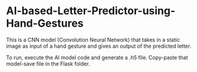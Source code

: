 # AI-based-Letter-Predictor-using-Hand-Gestures

This is a CNN model (Convolution Neural Network) that takes in a static image as input of a hand gesture and gives an output of the predicted letter.

To run, execute the AI model code and generate a .h5 file. Copy-paste that model-save file in the Flask folder.
